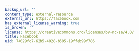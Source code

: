 ```yaml
---
backup_url: ''
content_type: external-resource
external_url: https://facebook.com
has_external_license_warning: true
is_broken: ''
license: https://creativecommons.org/licenses/by-nc-sa/4.0/
title: Facebook
uid: 74029fc7-62b5-4028-b505-19ffeb99f786
---
```

